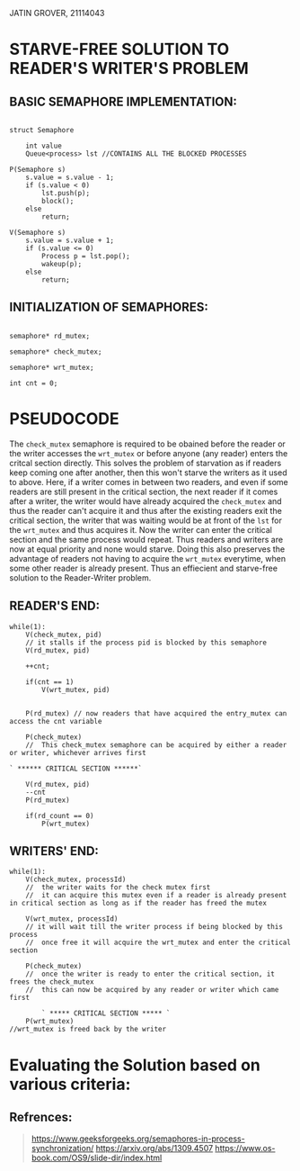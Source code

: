 
JATIN GROVER, 21114043

# STARVE-FREE SOLUTION TO READER'S WRITER'S PROBLEM

## BASIC SEMAPHORE IMPLEMENTATION:

```

struct Semaphore 

	int value
	Queue<process> lst //CONTAINS ALL THE BLOCKED PROCESSES

P(Semaphore s)
	s.value = s.value - 1;
	if (s.value < 0) 
		lst.push(p);
		block();
	else
		return;

V(Semaphore s)
	s.value = s.value + 1;
	if (s.value <= 0)
		Process p = lst.pop();
		wakeup(p);
	else
		return;

```

## INITIALIZATION OF SEMAPHORES:
```

semaphore* rd_mutex;

semaphore* check_mutex; 

semaphore* wrt_mutex;

int cnt = 0; 

```
# PSEUDOCODE
The `check_mutex` semaphore is required to be obained before the reader or the writer accesses the `wrt_mutex` or before anyone (any reader) enters the critcal section directly. This solves the problem of starvation as if readers keep coming one after another, then this won't starve the writers as it used to above. Here, if a writer comes in between two readers, and even if some readers are still present in the critical section, the next reader if it comes after a writer, the writer would have already acquired the `check_mutex` and thus the reader can't acquire it and thus after the existing readers exit the critical section, the writer that was waiting would be at front of the `lst` for the `wrt_mutex` and thus acquires it. Now the writer can enter the critical section and the same process would repeat. Thus readers and writers are now at equal priority and none would starve. Doing this also preserves the advantage of readers not having to acquire the `wrt_mutex` everytime, when some other reader is already present. Thus an effiecient and starve-free solution to the Reader-Writer problem.


## READER'S END:

```
while(1):
    V(check_mutex, pid)
    // it stalls if the process pid is blocked by this semaphore
    V(rd_mutex, pid)

    ++cnt;

    if(cnt == 1)    
        V(wrt_mutex, pid)
    
        
    P(rd_mutex) // now readers that have acquired the entry_mutex can access the cnt variable

    P(check_mutex)
    //  This check_mutex semaphore can be acquired by either a reader or writer, whichever arrives first

` ****** CRITICAL SECTION ******`

    V(rd_mutex, pid)
    --cnt
    P(rd_mutex)

    if(rd_count == 0)
        P(wrt_mutex)

```
## WRITERS' END:
```
while(1):
    V(check_mutex, processId)
    //  the writer waits for the check mutex first
    //  it can acquire this mutex even if a reader is already present in critical section as long as if the reader has freed the mutex

    V(wrt_mutex, processId)
    // it will wait till the writer process if being blocked by this process
    //  once free it will acquire the wrt_mutex and enter the critical section

    P(check_mutex)
    //  once the writer is ready to enter the critical section, it frees the check_mutex
    //  this can now be acquired by any reader or writer which came first
    
        ` ***** CRITICAL SECTION ***** `
    P(wrt_mutex)
//wrt_mutex is freed back by the writer

```

# Evaluating the Solution based on various criteria:





## Refrences:
> https://www.geeksforgeeks.org/semaphores-in-process-synchronization/
> https://arxiv.org/abs/1309.4507
> https://www.os-book.com/OS9/slide-dir/index.html
